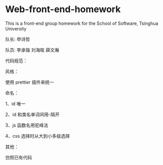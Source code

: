# Web-front-end-homework

This is a front-end group homework for the School of Software, Tsinghua University

队长:
申诗哲

队员:
李承锴 刘海昡 薛文瀚

代码规范：

风格：

使用 prettier 插件来统一

命名：

1、id 唯一

2、id 和类名单词间用-隔开

3、js 函数名用驼峰法

4、css 选择时从大到小多级选择

其他：

仿照已有代码
